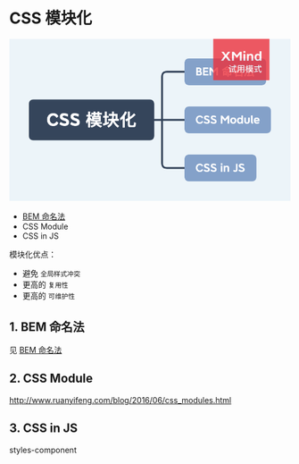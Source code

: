 # CSS 模块化

<img src="../../思维导图/CSS模块化.png">

- [BEM 命名法](./BEM命名法.md)
- CSS Module
- CSS in JS

模块化优点：

- 避免 `全局样式冲突`
- 更高的 `复用性`
- 更高的 `可维护性`

## 1. BEM 命名法

见 [BEM 命名法](./BEM命名法.md)

## 2. CSS Module

http://www.ruanyifeng.com/blog/2016/06/css_modules.html

## 3. CSS in JS

styles-component
